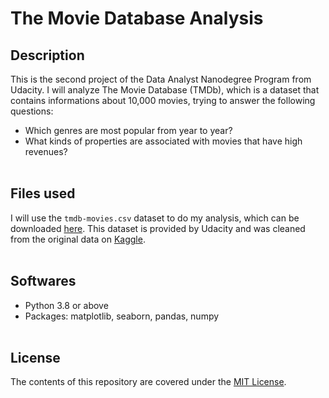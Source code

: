 # The Movie Database Analysis
## Description
This is the second project of the Data Analyst Nanodegree Program from Udacity. I will analyze The Movie Database (TMDb), which is a dataset that contains informations about 10,000 movies, trying to answer the following questions:
* Which genres are most popular from year to year?
* What kinds of properties are associated with movies that have high revenues?
<br><br>

## Files used
I will use the `tmdb-movies.csv` dataset to do my analysis, which can be downloaded [here](https://www.google.com/url?q=https://d17h27t6h515a5.cloudfront.net/topher/2017/October/59dd1c4c_tmdb-movies/tmdb-movies.csv&sa=D&source=editors&ust=1612835584596000&usg=AOvVaw2ZhHzXEdJduKsjXj0GmPmc). This dataset is provided by Udacity and was cleaned from the original data on [Kaggle](https://www.google.com/url?q=https://www.kaggle.com/tmdb/tmdb-movie-metadata&sa=D&source=editors&ust=1612835584597000&usg=AOvVaw2HT1VvW9gZDk6WJAFblxCP).
<br><br>

## Softwares
* Python 3.8 or above
* Packages: matplotlib, seaborn, pandas, numpy 
<br><br>

## License
The contents of this repository are covered under the [MIT License](LICENSE).

